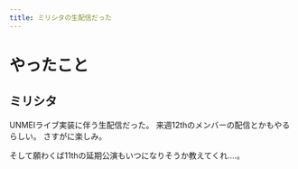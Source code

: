 ```yaml
---
title: ミリシタの生配信だった
---
```


# やったこと

## ミリシタ

UNMEIライブ実装に伴う生配信だった。
来週12thのメンバーの配信とかもやるらしい。
さすがに楽しみ。

そして願わくば11thの延期公演もいつになりそうか教えてくれ‥‥。
